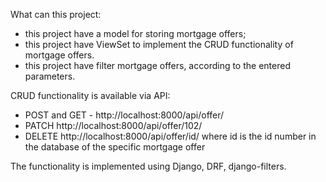 What can this project:
- this project have a model for storing mortgage offers;
- this project have ViewSet to implement the CRUD functionality of mortgage offers.
- this project have filter mortgage offers, according to the entered parameters.

CRUD functionality is available via API:
- POST and GET - http://localhost:8000/api/offer/
- PATCH http://localhost:8000/api/offer/102/
- DELETE http://localhost:8000/api/offer/id/ where id is the id number in the database of the specific mortgage offer

The functionality is implemented using Django, DRF, django-filters.

